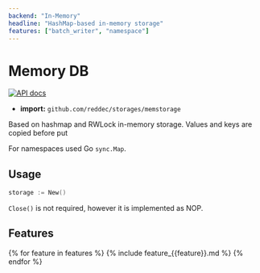 ```yaml
---
backend: "In-Memory"
headline: "HashMap-based in-memory storage"
features: ["batch_writer", "namespace"]
---
```

# Memory DB

[![API docs](https://godoc.org/github.com/reddec/storages/memstorage?status.svg)](http://godoc.org/github.com/reddec/storages/memstorage)

* **import:**  `github.com/reddec/storages/memstorage`

Based on hashmap and RWLock in-memory storage. Values and keys are copied before put

For namespaces used Go `sync.Map`.

## Usage

```go
storage := New()
```

`Close()` is not required, however it is implemented as NOP.

## Features

{% for feature in features %}
{% include feature_{{feature}}.md %}
{% endfor %}
